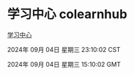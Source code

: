 # 学习中心 colearnhub
[学习中心](http://219.139.196.164:56308/colearnhub/)

2024年 09月 04日 星期三 23:10:02 CST

2024年 09月 04日 星期三 15:10:02 GMT
